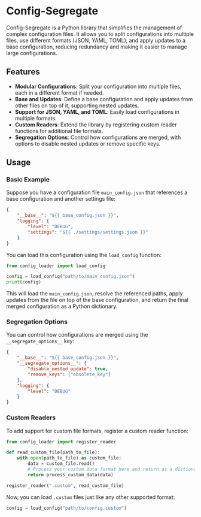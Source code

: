 # Config-Segregate

Config-Segregate is a Python library that simplifies the management of complex configuration files. It allows you to split configurations into multiple files, use different formats (JSON, YAML, TOML), and apply updates to a base configuration, reducing redundancy and making it easier to manage large configurations.

## Features

- **Modular Configurations**: Split your configuration into multiple files, each in a different format if needed.
- **Base and Updates**: Define a base configuration and apply updates from other files on top of it, supporting nested updates.
- **Support for JSON, YAML, and TOML**: Easily load configurations in multiple formats.
- **Custom Readers**: Extend the library by registering custom reader functions for additional file formats.
- **Segregation Options**: Control how configurations are merged, with options to disable nested updates or remove specific keys.

## Usage

### Basic Example

Suppose you have a configuration file `main_config.json` that references a base configuration and another settings file:

```json
{
    "__base__": "${{ base_config.json }}",
    "logging": {
        "level": "DEBUG",
        "settings": "${{ ./settings/settings.json }}" 
    }
}
```

You can load this configuration using the `load_config` function:

```python
from config_loader import load_config

config = load_config("path/to/main_config.json")
print(config)
```

This will load the `main_config.json`, resolve the referenced paths, apply updates from the file on top of the base configuration, and return the final merged configuration as a Python dictionary.

### Segregation Options

You can control how configurations are merged using the `__segregate_options__` key:

```json
{
    "__base__": "${{ base_config.json }}",
    "__segregate_options__": {
        "disable_nested_update": true,
        "remove_keys": ["obsolete_key"]
    },
    "logging": {
        "level": "DEBUG"
    }
}
```

### Custom Readers

To add support for custom file formats, register a custom reader function:

```python
from config_loader import register_reader

def read_custom_file(path_to_file):
    with open(path_to_file) as custom_file:
        data = custom_file.read()
        # Process your custom data format here and return as a dictionary
        return process_custom_data(data)

register_reader(".custom", read_custom_file)
```

Now, you can load `.custom` files just like any other supported format:

```python
config = load_config("path/to/config.custom")
```
